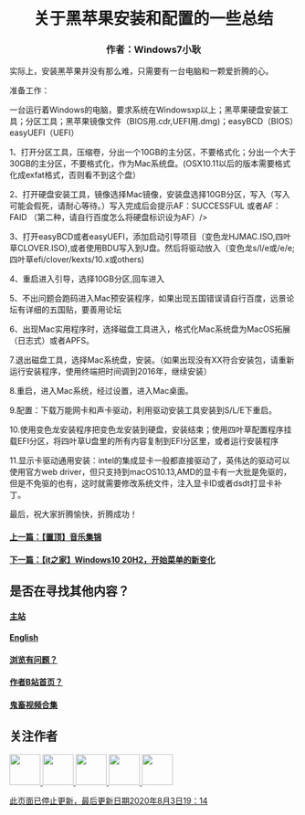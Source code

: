 <html>
<head>
</head>
<body>
      <div style="width:100%;margin:0 auto">
          <p><h1><center>关于黑苹果安装和配置的一些总结</center></h1></p>
      <p><h3><center>作者：Windows7小耿</center></h3></p>
          <p>实际上，安装黑苹果并没有那么难，只需要有一台电脑和一颗爱折腾的心。</p>
          <p>准备工作：</p> 
          <p>一台运行着Windows的电脑，要求系统在Windowsxp以上；黑苹果硬盘安装工具；分区工具；黑苹果镜像文件（BIOS用.cdr,UEFI用.dmg)；easyBCD（BIOS）easyUEFI（UEFI）</p>
     <p>1、打开分区工具，压缩卷，分出一个10GB的主分区，不要格式化；分出一个大于30GB的主分区，不要格式化，作为Mac系统盘。(OSX10.11以后的版本需要格式化成exfat格式，否则看不到这个盘）</p>
       <p>2、打开硬盘安装工具，镜像选择Mac镜像，安装盘选择10GB分区，写入（写入可能会假死，请耐心等待。）写入完成后会提示AF：SUCCESSFUL 或者AF：FAID （第二种，请自行百度怎么将硬盘标识设为AF）/>
  <p>3、打开easyBCD或者easyUEFI，添加启动引导项目（变色龙HJMAC.ISO,四叶草CLOVER.ISO),或者使用BDU写入到U盘。然后将驱动放入（变色龙s/l/e或/e/e;四叶草efi/clover/kexts/10.x或others)</p>
  <p>4、重启进入引导，选择10GB分区,回车进入<p>
  <p>5、不出问题会跑码进入Mac预安装程序，如果出现五国错误请自行百度，远景论坛有详细的五国贴，要善用论坛<p>
  <p>6、出现Mac实用程序时，选择磁盘工具进入，格式化Mac系统盘为MacOS拓展（日志式）或者APFS。</p>
  <p>7.退出磁盘工具，选择Mac系统盘，安装。（如果出现没有XX符合安装包，请重新运行安装程序，使用终端把时间调到2016年，继续安装）</P>
  <p>8.重启，进入Mac系统，经过设置，进入Mac桌面。</p>
  <p>9.配置：下载万能网卡和声卡驱动，利用驱动安装工具安装到S/L/E下重启。</p>
  <p>10.使用变色龙安装程序把变色龙安装到硬盘，安装结束；使用四叶草配置程序挂载EFI分区，将四叶草U盘里的所有内容复制到EFI分区里，或者运行安装程序</p>
  <p>11.显示卡驱动通用安装：intel的集成显卡一般都直接驱动了，英伟达的驱动可以使用官方web driver，但只支持到macOS10.13,AMD的显卡有一大批是免驱的，但是不免驱的也有，这时就需要修改系统文件，注入显卡ID或者dsdt打显卡补丁。</p>
  <p>最后，祝大家折腾愉快，折腾成功！</p>
      <p><h4><a href="1.html">上一篇：【置顶】音乐集锦</a></H4></p>
 <p><h4><a href="3.html">下一篇：【it之家】Windows10 20H2，开始菜单的新变化</a></H4></p>
 <p><h2>是否在寻找其他内容？</h2></p>
<p><h4><a href="index.html">主站</a></h4></p>
<p><h4><a href="English.html">English</a></h4></p>
 <p><h4><a href="P.html">浏览有问题？</a></h4></p> 
 <p><h4><a href="https://space.bilibili.com/443161706">作者B站首页？</a></h4></p> 
 <p><h4><a href="video.html">鬼畜视频合集</a></h4></p>
         <p><h2>关注作者</h2></p>
         <p><a href="https://github.com/windows7xiaogeng-bilibili"><img src="https://windows7xiaogeng-bilibili.github.io/w7xg.github.io/github.jpg" width="54" height="54">
      <a href="mailto:xsxg123456@outlook.com"><img src="https://windows7xiaogeng-bilibili.github.io/w7xg.github.io/outlook.gif" width="54" height="54">
        <a href="404.html"><img src="https://windows7xiaogeng-bilibili.github.io/w7xg.github.io/twitter.jpg" width="54" height="54">
          <a href="404.html"><img src="https://windows7xiaogeng-bilibili.github.io/w7xg.github.io/youtube.png" width="54" height="54">  
        <a href="404.html"><img src="https://windows7xiaogeng-bilibili.github.io/w7xg.github.io/facebook.jpg" width="54" height="54"> 
 <p>此页面已停止更新，最后更新日期2020年8月3日19：14</p>
  </div>
 </body>
</html>
